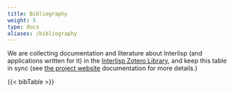 ```yaml
---
title: Bibliography
weight: 5
type: docs
aliases: /bibliography
---
```


We are collecting documentation and literature about Interlisp (and applications written for it) in the [Interlisp Zotero Library](https://www.zotero.org/groups/2914042/interlisp/library), and keep this table in sync (see [the project website](https://github.com/Interlisp/Interlisp.github.io/#readme) documentation for more details.)

{{< bibTable >}}
